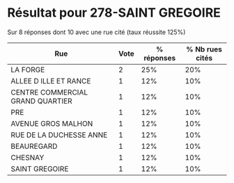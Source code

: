 # Résultat pour 278-SAINT GREGOIRE

Sur 8 réponses dont 10 avec une rue cité (taux réussite 125%)

| Rue | Vote | % réponses | % Nb rues cités|
|-----|------|------------|----------------|
| LA FORGE | 2 | 25% | 20%|
| ALLEE D ILLE ET RANCE | 1 | 12% | 10%|
| CENTRE COMMERCIAL GRAND QUARTIER | 1 | 12% | 10%|
| PRE | 1 | 12% | 10%|
| AVENUE GROS MALHON | 1 | 12% | 10%|
| RUE DE LA DUCHESSE ANNE | 1 | 12% | 10%|
| BEAUREGARD | 1 | 12% | 10%|
| CHESNAY | 1 | 12% | 10%|
| SAINT GREGOIRE | 1 | 12% | 10%|
